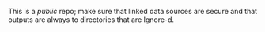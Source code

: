 This is a _public_ repo; make sure that linked data sources are secure and that outputs are always to directories that are Ignore-d.
